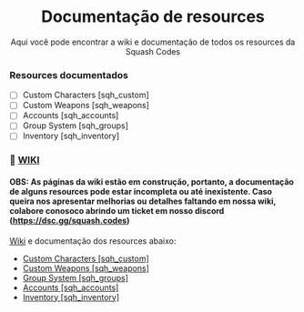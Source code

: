 <h1 align="center">Documentação de resources</h1>
<p align="center">Aqui você pode encontrar a wiki e documentação de todos os resources da Squash Codes</p>

### Resources documentados

- [ ] Custom Characters [sqh_custom]
- [ ] Custom Weapons [sqh_weapons]
- [ ] Accounts [sqh_accounts]
- [ ] Group System [sqh_groups]
- [ ] Inventory [sqh_inventory]

### 📁 [WIKI](https://github.com/SquashCodes/resource-docs/wiki)
#### OBS: As páginas da wiki estão em construção, portanto, a documentação de alguns resources pode estar incompleta ou até inexistente. Caso queira nos apresentar melhorias ou detalhes faltando em nossa wiki, colabore conosoco abrindo um ticket em nosso discord (https://dsc.gg/squash.codes)

[Wiki](https://github.com/SquashCodes/resource-docs/wiki) e documentação dos resources abaixo:

- [Custom Characters [sqh_custom]](https://github.com/SquashCodes/resource-docs/wiki/Custom-Characters)
- [Custom Weapons [sqh_weapons]](https://github.com/SquashCodes/resource-docs/wiki/Custom-Weapons)
- [Group System [sqh_groups]](https://github.com/SquashCodes/resource-docs/wiki/Group-System)
- [Accounts [sqh_accounts]](https://github.com/SquashCodes/resource-docs/wiki/Accounts)
- [Inventory [sqh_inventory]](https://github.com/SquashCodes/resource-docs/wiki/Inventory)
